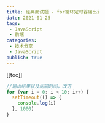 ```yaml
---
title: 经典面试题 - for循环定时器输出i 
date: 2021-01-25
tags:
 - JavaScript
 - 前端
categories:
 - 技术分享
 - JavaScript
publish: true
---
```

[[toc]]

```js
//输出结果以及间隔时间，改进
for (var i = 0; i < 10; i++) {
  setTimeout(() => {
    console.log(i)
  }, 1000)
}
```